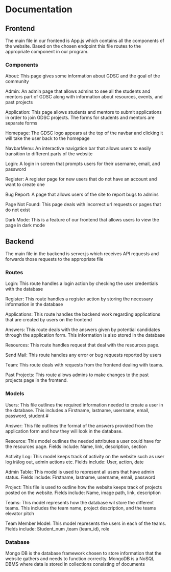 # **Documentation**

## Frontend

The main file in our frontend is App.js which contains all the components of the website. Based on the chosen endpoint this file routes to the appropriate component in our program.

### Components
About:
This page gives some information about GDSC and the goal of the community 

Admin:
An admin page that allows admins to see all the students and mentors part of GDSC along with information about resources, events, and past projects

Application:
This page allows students and mentors to submit applications in order to join GDSC projects. The forms for students and mentors are separate forms

Homepage:
The GDSC logo appears at the top of the navbar and clicking it will take the user back to the homepage

NavbarMenu:
An interactive navigation bar that allows users to easily transition to different parts of the website

Login:
A login in screen that prompts users for their username, email, and password

Register:
A register page for new users that do not have an account and want to create one

Bug Report:
A page that allows users of the site to report bugs to admins

Page Not Found:
This page deals with incorrect url requests or pages that do not exist

Dark Mode:
This is a feature of our frontend that allows users to view the page in dark mode

## Backend

The main file in the backend is server.js which receives API requests and forwards those requests to the appropriate file

### Routes
Login:
This route handles a login action by checking the user credentials with the database

Register:
This route handles a register action by storing the necessary information in the database

Applications:
This route handles the backend work regarding applications that are created by users on the frontend

Answers:
This route deals with the answers given by potential candidates through the application form. This information is also stored in the database

Resources:
This route handles request that deal with the resources page.

Send Mail:
This route handles any error or bug requests reported by users

Team:
This route deals with requests from the frontend dealing with teams.

Past Projects:
This route allows admins to make changes to the past projects page in the frontend.

### Models
Users:
This file outlines the required information needed to create a user in the database. This includes a Firstname, lastname, username, email, password, student #

Answer:
This file outlines the format of the answers provided from the application form and how they will look in the database.

Resource:
This model outlines the needed attributes a user could have for the resources page. Fields include: Name, link, description, section


Activity Log:
This model keeps track of activity on the website such as user log in\log out, admin actions etc. Fields include: User, action, date


Admin Table:
This model is used to represent all users that have admin status. Fields include: Firstname, lastname, username, email, password


Project:
This file is used to outline how the website keeps track of projects posted on the website. Fields include: Name, image path, link, description

Teams:
This model represents how the database wil store the different teams. This includes the team name, project description, and the teams elevator pitch

Team Member Model:
This model represents the users in each of the teams. Fields include: Student_num ,team (team_id), role



### Database

Mongo DB is the database framework chosen to store information that the website gathers and needs to function correclty. MongoDB is a NoSQL DBMS where data is stored in collections consisting of documents
